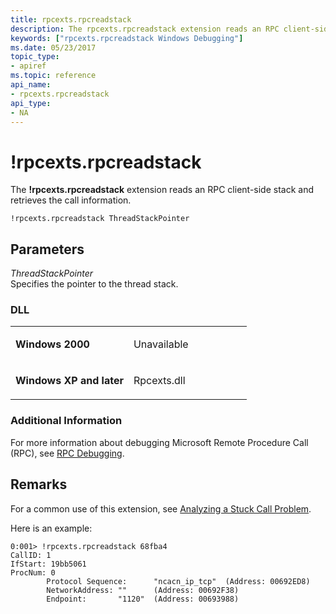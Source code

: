 ```yaml
---
title: rpcexts.rpcreadstack
description: The rpcexts.rpcreadstack extension reads an RPC client-side stack and retrieves the call information.
keywords: ["rpcexts.rpcreadstack Windows Debugging"]
ms.date: 05/23/2017
topic_type:
- apiref
ms.topic: reference
api_name:
- rpcexts.rpcreadstack
api_type:
- NA
---
```


# !rpcexts.rpcreadstack


The **!rpcexts.rpcreadstack** extension reads an RPC client-side stack and retrieves the call information.

```dbgcmd
!rpcexts.rpcreadstack ThreadStackPointer
```

## <span id="ddk__rpcexts_rpcreadstack_dbg"></span><span id="DDK__RPCEXTS_RPCREADSTACK_DBG"></span>Parameters


<span id="_______ThreadStackPointer______"></span><span id="_______threadstackpointer______"></span><span id="_______THREADSTACKPOINTER______"></span> *ThreadStackPointer*   
Specifies the pointer to the thread stack.

### <span id="DLL"></span><span id="dll"></span>DLL

<table>
<colgroup>
<col width="50%" />
<col width="50%" />
</colgroup>
<tbody>
<tr class="odd">
<td align="left"><p><strong>Windows 2000</strong></p></td>
<td align="left"><p>Unavailable</p></td>
</tr>
<tr class="even">
<td align="left"><p><strong>Windows XP and later</strong></p></td>
<td align="left"><p>Rpcexts.dll</p></td>
</tr>
</tbody>
</table>

 

### <span id="Additional_Information"></span><span id="additional_information"></span><span id="ADDITIONAL_INFORMATION"></span>Additional Information

For more information about debugging Microsoft Remote Procedure Call (RPC), see [RPC Debugging](rpc-debugging.md).

## Remarks

For a common use of this extension, see [Analyzing a Stuck Call Problem](analyzing-a-stuck-call-problem.md).

Here is an example:

```dbgcmd
0:001> !rpcexts.rpcreadstack 68fba4
CallID: 1
IfStart: 19bb5061
ProcNum: 0
        Protocol Sequence:      "ncacn_ip_tcp"  (Address: 00692ED8)
        NetworkAddress: ""      (Address: 00692F38)
        Endpoint:       "1120"  (Address: 00693988)
```

 

 






